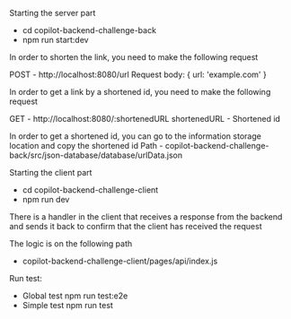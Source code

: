 Starting the server part

- cd copilot-backend-challenge-back
- npm run start:dev

In order to shorten the link, you need to make the following request

POST - http://localhost:8080/url
Request body:
    {
        url: 'example.com'
    }

In order to get a link by a shortened id, you need to make the following request

GET - http://localhost:8080/:shortenedURL
shortenedURL - Shortened id

In order to get a shortened id, you can go to the information storage location and copy the shortened id
Path - copilot-backend-challenge-back/src/json-database/database/urlData.json

Starting the client part

- cd copilot-backend-challenge-client
- npm run dev

There is a handler in the client that receives a response from the backend and sends it back to confirm that the client has received the request

The logic is on the following path

- copilot-backend-challenge-client/pages/api/index.js

Run test:
- Global test npm run test:e2e
- Simple test npm run test
